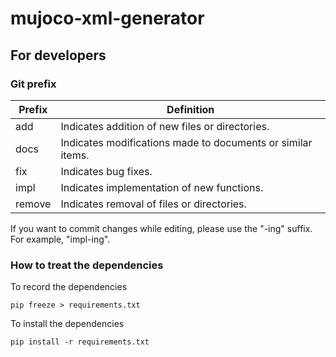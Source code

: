 # mujoco-xml-generator

## For developers

### Git prefix

| Prefix | Definition                                                  |
|--------|-------------------------------------------------------------|
| add    | Indicates addition of new files or directories.             |
| docs   | Indicates modifications made to documents or similar items. |
| fix    | Indicates bug fixes.                                        |
| impl   | Indicates implementation of new functions.                  |
| remove | Indicates removal of files or directories.                  |

If you want to commit changes while editing, please use the "-ing" suffix. For example, "impl-ing".

### How to treat the dependencies

To record the dependencies

```commandline
pip freeze > requirements.txt
```

To install the dependencies

```commandline
pip install -r requirements.txt
```